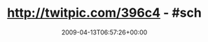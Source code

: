 ---
retweeted: false
source: <a href="http://twitter.com" rel="nofollow">Twitter Web Client</a>
entities:
  hashtags:
  - text: schonlangewach
    indices:
    - '27'
    - '42'
  symbols: []
  user_mentions: []
  urls: []
display_text_range:
- '0'
- '74'
favorite_count: '0'
id_str: '1507808793'
truncated: false
retweet_count: '0'
id: '1507808793'
created_at: Mon Apr 13 06:57:26 +0000 2009
favorited: false
full_text: 'http://twitpic.com/396c4 - #schonlangewach. Erste Hälfte der Präsi fertig.'
lang: de
tags:
- schonlangewach
- pesos:twitter
date: '2009-04-13T06:57:26+00:00'
src: https://twitter.com/bascht/status/1507808793
original_url: https://twitter.com/bascht/status/1507808793
type: twitter_tweet
text: 'http://twitpic.com/396c4 - #schonlangewach. Erste Hälfte der Präsi fertig.'
title: 'http://twitpic.com/396c4 - #sch'

---